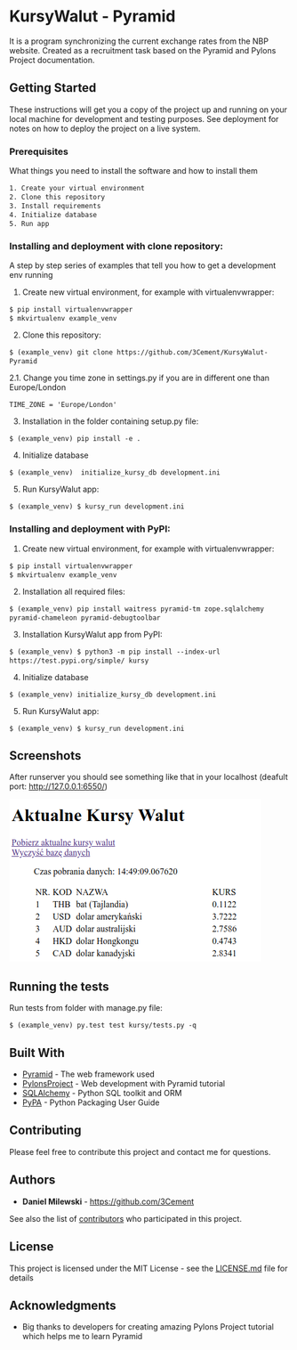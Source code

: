 # KursyWalut - Pyramid

It is a program synchronizing the current exchange rates from the NBP website. Created as a recruitment task based on the Pyramid and Pylons Project documentation.

## Getting Started

These instructions will get you a copy of the project up and running on your local machine for development and testing purposes. See deployment for notes on how to deploy the project on a live system.

### Prerequisites

What things you need to install the software and how to install them

```
1. Create your virtual environment
2. Clone this repository
3. Install requirements
4. Initialize database
5. Run app
```

### Installing and deployment with clone repository:

A step by step series of examples that tell you how to get a development env running

1. Create new virtual environment, for example with virtualenvwrapper:

```
$ pip install virtualenvwrapper
$ mkvirtualenv example_venv
```

2. Clone this repository:

```
$ (example_venv) git clone https://github.com/3Cement/KursyWalut-Pyramid
```
2.1. Change you time zone in settings.py if you are in different one than Europe/London

```
TIME_ZONE = 'Europe/London'
```

3. Installation in the folder containing setup.py file:

```
$ (example_venv) pip install -e .
```

4. Initialize database

```
$ (example_venv)  initialize_kursy_db development.ini
```

5. Run KursyWalut app:

```
$ (example_venv) $ kursy_run development.ini
```

### Installing and deployment with PyPI:

1. Create new virtual environment, for example with virtualenvwrapper:

```
$ pip install virtualenvwrapper
$ mkvirtualenv example_venv
```

2. Installation all required files:

```
$ (example_venv) pip install waitress pyramid-tm zope.sqlalchemy pyramid-chameleon pyramid-debugtoolbar
```

3. Installation KursyWalut app from PyPI:

```
$ (example_venv) $ python3 -m pip install --index-url https://test.pypi.org/simple/ kursy
```

4. Initialize database

```
$ (example_venv) initialize_kursy_db development.ini
```

5. Run KursyWalut app:

```
$ (example_venv) $ kursy_run development.ini
```

## Screenshots

After runserver you should see something like that in your localhost (deafult port: http://127.0.0.1:6550/)

![](images/KursyWalut)

## Running the tests

Run tests from folder with manage.py file:

```
$ (example_venv) py.test test kursy/tests.py -q
```

## Built With

* [Pyramid](https://trypyramid.com/) - The web framework used
* [PylonsProject](https://docs.pylonsproject.org) - Web development with Pyramid tutorial
* [SQLAlchemy](https://www.sqlalchemy.org/) - Python SQL toolkit and ORM
* [PyPA](https://packaging.python.org/) - Python Packaging User Guide

## Contributing

Please feel free to contribute this project and contact me for questions.

## Authors

* **Daniel Milewski** - https://github.com/3Cement

See also the list of [contributors](https://github.com/3Cement/KursyWalut-Pyramid/contributors) who participated in this project.

## License

This project is licensed under the MIT License - see the [LICENSE.md](LICENSE.md) file for details

## Acknowledgments

* Big thanks to developers for creating amazing Pylons Project tutorial which helps me to learn Pyramid
